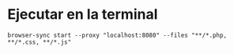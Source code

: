# Ejecutar en la terminal

``` 
browser-sync start --proxy "localhost:8080" --files "**/*.php, **/*.css, **/*.js"
``` 
